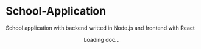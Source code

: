 # School-Application
School application with backend writted in Node.js and frontend with React








<div align="center">
  Loading doc...
</div>
